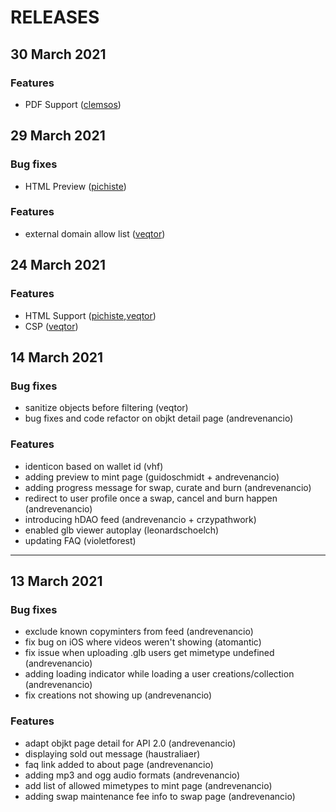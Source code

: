 # RELEASES

## 30 March 2021

### Features

- PDF Support ([clemsos](https://github.com/clemsos))

## 29 March 2021

### Bug fixes

- HTML Preview ([pichiste](https://github.com/pichiste))

### Features

- external domain allow list ([veqtor](https://github.com/veqtor))

## 24 March 2021

### Features

- HTML Support ([pichiste](https://github.com/pichiste),[veqtor](https://github.com/veqtor))
- CSP ([veqtor](https://github.com/veqtor))

## 14 March 2021

### Bug fixes

- sanitize objects before filtering (veqtor)
- bug fixes and code refactor on objkt detail page (andrevenancio)

### Features

- identicon based on wallet id (vhf)
- adding preview to mint page (guidoschmidt + andrevenancio)
- adding progress message for swap, curate and burn (andrevenancio)
- redirect to user profile once a swap, cancel and burn happen (andrevenancio)
- introducing hDAO feed (andrevenancio + crzypathwork)
- enabled glb viewer autoplay (leonardschoelch)
- updating FAQ (violetforest)

---

## 13 March 2021

### Bug fixes

- exclude known copyminters from feed (andrevenancio)
- fix bug on iOS where videos weren't showing (atomantic)
- fix issue when uploading .glb users get mimetype undefined (andrevenancio)
- adding loading indicator while loading a user creations/collection (andrevenancio)
- fix creations not showing up (andrevenancio)

### Features

- adapt objkt page detail for API 2.0 (andrevenancio)
- displaying sold out message (haustraliaer)
- faq link added to about page (andrevenancio)
- adding mp3 and ogg audio formats (andrevenancio)
- add list of allowed mimetypes to mint page (andrevenancio)
- adding swap maintenance fee info to swap page (andrevenancio)
